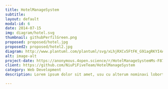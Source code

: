 ```yaml
---
title: HotelManageSystem
subtitle: 
layout: default
modal-id: 6
date: 2014-07-15
img: diagram/hotel.svg 
thumbnail: githubPerfilGreen.png
proposed: proposed/hotel.jpg
proposed2: proposed/hotel2.jpg
diagram: http://www.plantuml.com/plantuml/svg/xLhjRXCv5FtFK_G91agRKYI4A4bRpQf0D-t2RvCuC32ninudRRJYtTSpdNHwxEDuLgbKhOJunJtdVjphOqzdudUL5SOkv-MpXPZy5D_atekzDs_ET3cLvktRlN-U3KjHLNililoirDfSIRCg9jBPVzqZrqRAZtgAneOzrCeQNPRI01QDDDPwFYobK6CvqMRACHAK-6vXfGAmodA2eclOOMWPouMk2glDEd07Y1GLMADLzXWiIKPOF4EQysbfhrnifwLq7i1XLfzrJVkiAHcpZQGLHIcd_obS3yhe-bDGzyXg78Yoqip4H3u_dIzAlPQo7Kdk_XjXvcuyavyntdENzld8DRJ-A2UogeHPawJzGvqlPMLZxWr8t1EzqKHDAJp07TQjJn3Wu-cNN5LMACUbAugRblentQ4RrliWJmYUtjeVrMKJwsySu8RHfMkmN_S7w3uxGFUpznDXfdo028R0IEZGI6YjNi7ebiwtdyoiD2VMIZUr3tfQpDOdYqNPp4egUsbqBJjjmbXicWvhGutamhf0Hg_aHL4vaqUhLyNOzsvAhSEfccv9zkTIchLV-XTjVivAVVDPc49yBN5MpR9i6Bxd0z5lA975IEYUCrtpmjYvcn-IshBk8o72bGPgUidKz3A39a0q3gGpS7Oe0epO8-0y4VeIOP3G57FQvdQlzWlzhL29F2YP5lmWrJBcTsjFVeZRiQmMMbLOtvMJPQ7LNxR0SRIA7SbPeGhh6D7O4rdMtfLdhZT10_gbd6aptvxAQmrEFvmrNv5TFK1qZvW4zn5_7W7htEZbOgnB5EtZ1_nVZdeaz5ENb7Pvek7-BkktHtn_rC_ZxYW8eUuXZrYFn_W1UumVP2oYC-SFJYq0QZiK3r3KnRKSs5pHWGqVe4WUwlbNVGl8UocK_uWxW9bt_V6gaTnry2Zild_7zMJshs3tKUGG-x7fMCeJndxaq7mZ0WF-5iSjUiYswA7JHlkQ1viBG7Zbv3YtiZuSxiopmip7SYABXUMkhX40BeMNEL4t_sX2yhGyFzy7PwttFXZn3GmzaczWX0g7TWzM91we20P3bCTysBXwkQK-IC3WkYo8eMOHuNf7Hl3IZBeVCDqFiirp4AQ9I6Y5zeW7QX51a3G2GdE0FAy6i0AO6DTwDvVq6mQo4feVaBym04l-XN74bl4ekpPY9KilAQBCX5rx88wT9IA8Kp1tyQrYPgMvq_kMhrFWOfj0bmtKVMPYkOG6gtzW0TXxyOxuKRGhC_rnwGYK2ol05n0F4qHGVuXn_G4ZVT2yOWfzbTquBpe3XzKH0mCi8WO8kA5KMmSs7mUv9g-r5MLDmGyoRS1huT3kzod0KEARUD5GyIZ3xyBO09ZurhH2APKVM413UUuGiFrfOF9TJfVbwKggI0D0IQOaE-BnEo2q2obMFS85P-uEFSE61OHiMCI6efHgAWmWVHubnsoZ7cSFkwyz041BTmX7Fl8Vt_qAaJhW8GDkMSHmdxT8lhrYfBT6Dsfcvt_W7yFv2-buiS431y3qTaOggln9cB0HaOJAHOHh41cfnybhfjBNMUIiGM0aD62RhTA0i7JS7pL5SHmSSdorGWrDUbcdft2y9wkZ6AgwWHlx9gWFfkoaVy1Oxsx1nx9QblQFIYkU3LS5DXUPBgxJZbvfyU_2nESBilXcGXBPJ81qdlwFqVGwptvpRm8d0L3xtehsNCKyHlhABI3Q_FsDQ7CX0C91eZfS5EtUazkHUhYhFqbe6wGuNAe8HkF6ZRQkd9Wz5ehxfShdrUDaqSHlaw07Z_LTttHjV2dKkIdAS01toyzdgGBw5hPtJOI0aMZeuol9Tu8Z0bQRQsv71wyhxWBNSk0J5RbuGE_cfAdiCzOsVgV4_WvjuTluxSUkoEqPVdrclxbzzSbCswc5PXIKZzAXEqBUqnya10WyoqEOAtC__eaJQA0Z4fEtrUzcoVvBEcbtzK6KmgnX7WZ1CdG0b0DedWm9GoOOZ9aI-A3n9q12ZnPD7gm8fWTyG0Tya5teIfvhFQreQaV8xnauCjy_OeOn0R8z71_XGRzc3scpXzbvJSP6FR0j2f4yWD09QlL1OXfPJQovccaV0SL06P4k-7m8fTx0_jW6T6o3xAnGTG5tBzBD0vnbvyosNAGDZHHMDlWT5U6yPvYGbiBPpXtmYr0y02urPw9IU5FfVhP0iUbtvpWzNF14HmSupzDq_3M9q_jjrIEgkQFinDZ2fR8Z8sxg7M2M4rl0kveZ3PULrVFDtRH2V3DYFXHg9QeqxrmgQOIh7AadBisgi6kIr_rx9zLqEI-V_Gi0
alt: image-alt
project-date: https://anonymous.4open.science/r/HotelManageSystemMs-F87C
client: https://github.com/NiuPiFiveTeam/HotelManageSystem
category: Web Development
description: Lorem ipsum dolor sit amet, usu cu alterum nominavi lobortis. At duo novum diceret. Tantas apeirian vix et, usu sanctus postulant inciderint ut, populo diceret necessitatibus in vim. Cu eum dicam feugiat noluisse.

---
```

